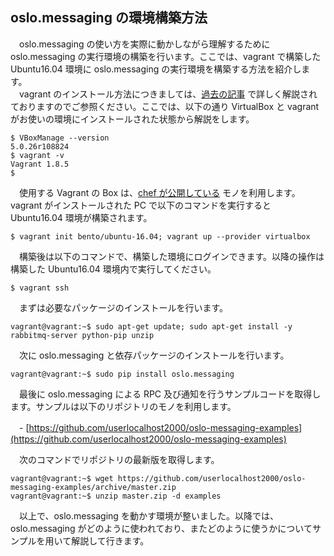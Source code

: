 ## oslo.messaging の環境構築方法
　oslo.messaging の使い方を実際に動かしながら理解するために oslo.messaging の実行環境の構築を行います。ここでは、vagrant で構築した Ubuntu16.04 環境に oslo.messaging の実行環境を構築する方法を紹介します。  
　vagrant のインストール方法につきましては、[過去の記事](http://codezine.jp/article/detail/8255?p=2) で詳しく解説されておりますのでご参照ください。ここでは、以下の通り VirtualBox と vagrant がお使いの環境にインストールされた状態から解説をします。  
``` 
$ VBoxManage --version
5.0.26r108824
$ vagrant -v
Vagrant 1.8.5
$ 
```
　使用する Vagrant の Box は、[chef が公開している](https://github.com/chef/bento) モノを利用します。vagrant がインストールされた PC で以下のコマンドを実行すると Ubuntu16.04 環境が構築されます。  
```
$ vagrant init bento/ubuntu-16.04; vagrant up --provider virtualbox
```
　構築後は以下のコマンドで、構築した環境にログインできます。以降の操作は構築した Ubuntu16.04 環境内で実行してください。  
```
$ vagrant ssh
```
　まずは必要なパッケージのインストールを行います。  
```
vagrant@vagrant:~$ sudo apt-get update; sudo apt-get install -y rabbitmq-server python-pip unzip
```
　次に oslo.messaging と依存パッケージのインストールを行います。  
```
vagrant@vagrant:~$ sudo pip install oslo.messaging
```
　最後に oslo.messaging による RPC 及び通知を行うサンプルコードを取得します。サンプルは以下のリポジトリのモノを利用します。  

　- [https://github.com/userlocalhost2000/oslo-messaging-examples](https://github.com/userlocalhost2000/oslo-messaging-examples)  

　次のコマンドでリポジトリの最新版を取得します。  
```
vagrant@vagrant:~$ wget https://github.com/userlocalhost2000/oslo-messaging-examples/archive/master.zip
vagrant@vagrant:~$ unzip master.zip -d examples 
```
　以上で、oslo.messaging を動かす環境が整いました。以降では、oslo.messaging がどのように使われており、またどのように使うかについてサンプルを用いて解説して行きます。  
